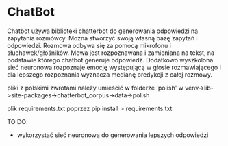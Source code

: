# ChatBot
Chatbot używa biblioteki chatterbot do generowania odpowiedzi na zapytania rozmówcy. Można stworzyć swoją własną bazę zapytań i odpowiedzi.
Rozmowa odbywa się za pomocą mikrofonu i słuchawek/głośników. Mowa jest rozpoznawana i zamieniana na tekst, na podstawie którego chatbot generuje odpowiedź.
Dodatkowo wyszkolona sieć neuronowa rozpoznaje emocję występującą w głosie rozmawiającego i dla lepszego rozpoznania wyznacza medianę predykcji z całej rozmowy.


pliki z polskimi zwrotami należy umieścić w folderze 'polish' w venv->lib->site-packages->chatterbot_corpus->data->polish

plik requirements.txt poprzez pip install > requirements.txt

TO DO:
- wykorzystać sieć neuronową do generowania lepszych odpowiedzi
